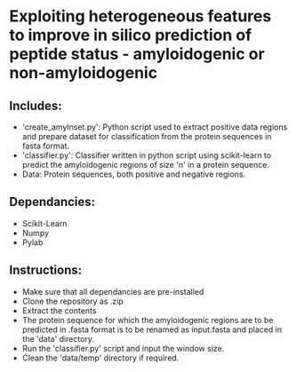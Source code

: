 Exploiting heterogeneous features to improve in silico prediction of peptide status - amyloidogenic or non-amyloidogenic
=========================================================================================================================

## Includes:
* 'create_amylnset.py': Python script used to extract positive data regions and prepare dataset for classification from the protein sequences in fasta format.
* 'classifier.py': Classifier written in python script using scikit-learn to predict the amyloidogenic regions of size 'n' in a protein sequence.
* Data: Protein sequences, both positive and negative regions.

## Dependancies:
* Scikit-Learn
* Numpy
* Pylab

## Instructions:
* Make sure that all dependancies are pre-installed
* Clone the repository as .zip
* Extract the contents
* The protein sequence for which the amyloidogenic regions are to be predicted in .fasta format is to be renamed as input.fasta and placed in the 'data' directory.
* Run the 'classifier.py' script and input the window size.
* Clean the 'data/temp' directory if required.
